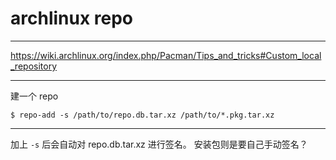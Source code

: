 # archlinux repo

---

https://wiki.archlinux.org/index.php/Pacman/Tips_and_tricks#Custom_local_repository

---

建一个 repo

```
$ repo-add -s /path/to/repo.db.tar.xz /path/to/*.pkg.tar.xz
```

---

加上 `-s` 后会自动对 repo.db.tar.xz 进行签名。
安装包则是要自己手动签名？
